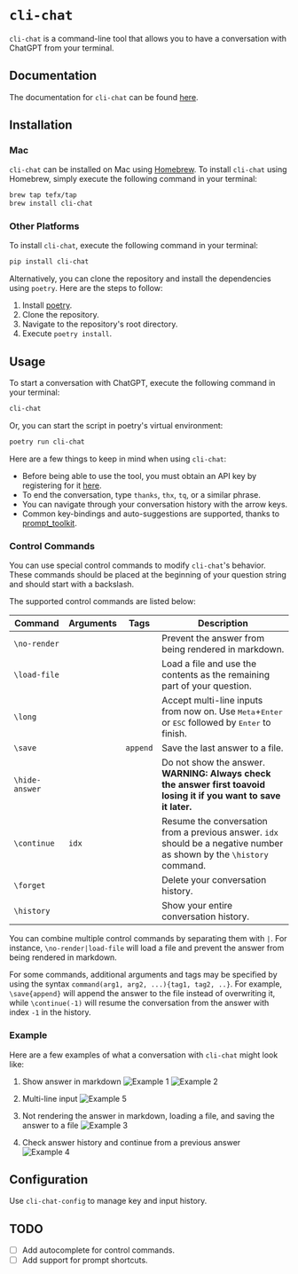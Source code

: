 # `cli-chat`

`cli-chat` is a command-line tool that allows you to have a conversation with ChatGPT from your terminal. 

## Documentation

The documentation for `cli-chat` can be found [here](https://github.com/Tefx/cli-chat).

## Installation

### Mac

`cli-chat` can be installed on Mac using [Homebrew](https://brew.sh/). To install `cli-chat` using Homebrew,
simply execute the following command in your terminal:

```bash
brew tap tefx/tap
brew install cli-chat
```

### Other Platforms

To install `cli-chat`, execute the following command in your terminal:

```bash
pip install cli-chat
```

Alternatively, you can clone the repository and install the dependencies using `poetry`. Here are the steps to follow:

1. Install [poetry](https://python-poetry.org/docs/#installation).
2. Clone the repository.
3. Navigate to the repository's root directory.
4. Execute `poetry install`.

## Usage

To start a conversation with ChatGPT, execute the following command in your terminal:

```bash
cli-chat
```

Or, you can start the script in poetry's virtual environment:

```bash
poetry run cli-chat
```

Here are a few things to keep in mind when using `cli-chat`:

- Before being able to use the tool, you must obtain an API key by registering for
  it [here](https://platform.openai.com/account/api-keys).
- To end the conversation, type `thanks`, `thx`, `tq`, or a similar phrase.
- You can navigate through your conversation history with the arrow keys.
- Common key-bindings and auto-suggestions are supported, thanks
  to [prompt_toolkit](https://github.com/prompt-toolkit/python-prompt-toolkit).

### Control Commands

You can use special control commands to modify `cli-chat`'s behavior. These commands should be placed at the
beginning of your question string and should start with a backslash.

The supported control commands are listed below:

| Command       | Arguments | Tags             | Description                                                                                                                                                    |
|---------------|-----------|-----------------|----------------------------------------------------------------------------------------------------------------------------------------------------------------|
| `\no-render`  |           |                 | Prevent the answer from being rendered in markdown.                                                                                                            |
| `\load-file`  |           |                 | Load a file and use the contents as the remaining part of your question.                                                                                        |
| `\long`       |           |                 | Accept multi-line inputs from now on. Use <kbd>Meta</kbd>+<kbd>Enter</kbd> or <kbd>ESC</kbd> followed by <kbd>Enter</kbd> to finish.                           |
| `\save`       |           | `append`        | Save the last answer to a file.                                                                                                                                |
| `\hide-answer`|           |                 | Do not show the answer. **WARNING: Always check the answer first toavoid losing it if you want to save it later.**                                           |
| `\continue`   | `idx`     |                 | Resume the conversation from a previous answer. `idx` should be a negative number as shown by the `\history` command.                                         |
| `\forget`     |           |                 | Delete your conversation history.                                                                                                                              |
| `\history`    |           |                 | Show your entire conversation history.                                                                                                                         |

You can combine multiple control commands by separating them with `|`. For instance, `\no-render|load-file` will load a
file and prevent the answer from being rendered in markdown.

For some commands, additional arguments and tags may be specified by using the
syntax `command(arg1, arg2, ...){tag1, tag2, ..}`. For example, `\save{append}` will append the answer to the file
instead of overwriting it, while `\continue(-1)` will resume the conversation from the answer with index `-1` in the
history.

### Example

Here are a few examples of what a conversation with `cli-chat` might look like:

1. Show answer in markdown
   ![Example 1](./docs/example-1-1.png)
   ![Example 2](./docs/example-1-2.png)

2. Multi-line input
   ![Example 5](./docs/example-2.png)

3. Not rendering the answer in markdown, loading a file, and saving the answer to a file
   ![Example 3](./docs/example-3.png)

4. Check answer history and continue from a previous answer
   ![Example 4](./docs/example-4.png)

## Configuration

Use `cli-chat-config` to manage key and input history.

## TODO

- [ ] Add autocomplete for control commands.
- [ ] Add support for prompt shortcuts.